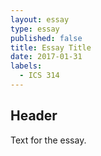 ```yaml
---
layout: essay
type: essay
published: false
title: Essay Title
date: 2017-01-31
labels:
  - ICS 314
---
```


## Header

Text for the essay.
